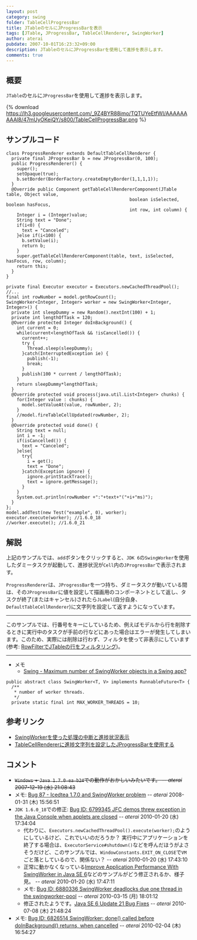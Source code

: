 ```yaml
---
layout: post
category: swing
folder: TableCellProgressBar
title: JTableのセルにJProgressBarを表示
tags: [JTable, JProgressBar, TableCellRenderer, SwingWorker]
author: aterai
pubdate: 2007-10-01T16:23:32+09:00
description: JTableのセルにJProgressBarを使用して進捗を表示します。
comments: true
---
```

## 概要
`JTable`のセルに`JProgressBar`を使用して進捗を表示します。

{% download https://lh3.googleusercontent.com/_9Z4BYR88imo/TQTUYeEtfWI/AAAAAAAAAl8/47mUyOKeiQY/s800/TableCellProgressBar.png %}

## サンプルコード
<pre class="prettyprint"><code>class ProgressRenderer extends DefaultTableCellRenderer {
  private final JProgressBar b = new JProgressBar(0, 100);
  public ProgressRenderer() {
    super();
    setOpaque(true);
    b.setBorder(BorderFactory.createEmptyBorder(1,1,1,1));
  }
  @Override public Component getTableCellRendererComponent(JTable table, Object value,
                                               boolean isSelected, boolean hasFocus,
                                               int row, int column) {
    Integer i = (Integer)value;
    String text = "Done";
    if(i&lt;0) {
      text = "Canceled";
    }else if(i&lt;100) {
      b.setValue(i);
      return b;
    }
    super.getTableCellRendererComponent(table, text, isSelected, hasFocus, row, column);
    return this;
  }
}
</code></pre>
<pre class="prettyprint"><code>private final Executor executor = Executors.newCachedThreadPool();
//...
final int rowNumber = model.getRowCount();
SwingWorker&lt;Integer, Integer&gt; worker = new SwingWorker&lt;Integer, Integer&gt;() {
  private int sleepDummy = new Random().nextInt(100) + 1;
  private int lengthOfTask = 120;
  @Override protected Integer doInBackground() {
    int current = 0;
    while(current&lt;lengthOfTask &amp;&amp; !isCancelled()) {
      current++;
      try {
        Thread.sleep(sleepDummy);
      }catch(InterruptedException ie) {
        publish(-1);
        break;
      }
      publish(100 * current / lengthOfTask);
    }
    return sleepDummy*lengthOfTask;
  }
  @Override protected void process(java.util.List&lt;Integer&gt; chunks) {
    for(Integer value : chunks) {
      model.setValueAt(value, rowNumber, 2);
    }
    //model.fireTableCellUpdated(rowNumber, 2);
  }
  @Override protected void done() {
    String text = null;
    int i = -1;
    if(isCancelled()) {
      text = "Canceled";
    }else{
      try{
        i = get();
        text = "Done";
      }catch(Exception ignore) {
        ignore.printStackTrace();
        text = ignore.getMessage();
      }
    }
    System.out.println(rowNumber +":"+text+"("+i+"ms)");
  }
};
model.addTest(new Test("example", 0), worker);
executor.execute(worker); //1.6.0_18
//worker.execute(); //1.6.0_21
</code></pre>

## 解説
上記のサンプルでは、`add`ボタンをクリックすると、`JDK 6`の`SwingWorker`を使用したダミータスクが起動して、進捗状況が`Cell`内の`JProgressBar`で表示されます。

`ProgressRenderer`は、`JProgressBar`を一つ持ち、ダミータスクが動いている間は、その`JProgressBar`に値を設定して描画用のコンポーネントとして返し、タスクが終了(またはキャンセル)されたら`JLabel`(自分自身、`DefaultTableCellRenderer`)に文字列を設定して返すようになっています。

- - - -
このサンプルでは、行番号をキーにしているため、例えばモデルから行を削除するときに実行中のタスクが手前の行などにあった場合はエラーが発生してしまいます。このため、実際には削除は行わず、フィルタを使って非表示にしています(参考: [RowFilterでJTableの行をフィルタリング](http://terai.xrea.jp/Swing/RowFilter.html))。

- - - -
- メモ
    - [Swing - Maximum number of SwingWorker objects in a Swing app?](https://forums.oracle.com/thread/1364600)

<!-- dummy comment line for breaking list -->

<pre class="prettyprint"><code>public abstract class SwingWorker&lt;T, V&gt; implements RunnableFuture&lt;T&gt; {
  /**
   * number of worker threads.
   */
  private static final int MAX_WORKER_THREADS = 10;
</code></pre>

## 参考リンク
- [SwingWorkerを使った処理の中断と進捗状況表示](http://terai.xrea.jp/Swing/SwingWorker.html)
- [TableCellRendererに進捗文字列を設定したJProgressBarを使用する](http://terai.xrea.jp/Swing/StringPaintedCellProgressBar.html)

<!-- dummy comment line for breaking list -->

## コメント
- ~~`Windows` + `Java 1.7.0-ea-b24`での動作がおかしいみたいです。 -- *aterai* 2007-12-19 (水) 21:08:43~~
- メモ: [Bug 87 - Icedtea 1.7.0 and SwingWorker problem](http://icedtea.classpath.org/bugzilla/show_bug.cgi?id=87) -- *aterai* 2008-01-31 (木) 15:56:51
- `JDK 1.6.0_18`での修正: [Bug ID: 6799345 JFC demos threw exception in the Java Console when applets are closed](http://bugs.sun.com/bugdatabase/view_bug.do?bug_id=6799345) -- *aterai* 2010-01-20 (水) 17:34:04
    - 代わりに、`Executors.newCachedThreadPool().execute(worker);`のようにしているけど、これでいいのだろうか？ 実行中にアプリケーションを終了する場合は、`ExecutorService#shutdown()`などを呼んだほうがよさそうだけど、このサンプルでは、`WindowConstants.EXIT_ON_CLOSE`で`VM`ごと落としているので、関係ない？ -- *aterai* 2010-01-20 (水) 17:43:10
    - 正常に動かなくなっている[Improve Application Performance With SwingWorker in Java SE 6](http://www.oracle.com/technetwork/articles/javase/swingworker-137249.html)などのサンプルがどう修正されるか、様子見。 -- *aterai* 2010-01-20 (水) 17:47:11
    - メモ: [Bug ID: 6880336 SwingWorker deadlocks due one thread in the swingworker-pool](http://bugs.sun.com/bugdatabase/view_bug.do?bug_id=6880336) -- *aterai* 2010-03-15 (月) 18:01:12
    - 修正されたようです。[Java SE 6 Update 21 Bug Fixes](http://www.oracle.com/technetwork/java/javase/bugfixes6u21-156339.html) -- *aterai* 2010-07-08 (木) 21:48:24
- メモ: [Bug ID: 6826514 SwingWorker: done() called before doInBackground() returns, when cancelled](http://bugs.sun.com/bugdatabase/view_bug.do?bug_id=6826514) -- *aterai* 2010-02-04 (木) 16:54:27

<!-- dummy comment line for breaking list -->
